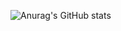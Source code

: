 
![Anurag's GitHub stats](https://github-readme-stats.vercel.app/api?username=GustavoCMonteiro&show_icons=true&theme=dark)
